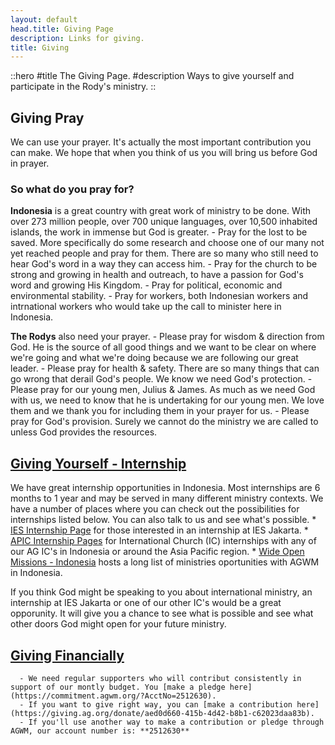 ```yaml
---
layout: default
head.title: Giving Page
description: Links for giving.
title: Giving
---
```

::hero
#title
The Giving Page.
#description
Ways to give yourself and participate in the Rody's ministry.
::

## Giving Pray
We can use your prayer. It's actually the most important contribution you can make. We hope that when you think of us you will bring us before God in prayer.

### So what do you pray for?
  **Indonesia** is a great country with great work of ministry to be done. With over 273 million people, over 700 unique languages, over 10,500 inhabited islands, the work in immense but God is greater.
    - Pray for the lost to be saved. More specifically do some research and choose one of our many not yet reached people and pray for them.  There are so many who still need to hear God's word in a way they can access him.
    - Pray for the church to be strong and growing in health and outreach, to have a passion for God's word and growing His Kingdom.
    - Pray for political, economic and environmental stability.
    - Pray for workers, both Indonesian workers and intrnational workers who would take up the call to minister here in Indonesia.

  **The Rodys** also need your prayer.
    - Please pray for wisdom & direction from God.  He is the source of all good things and we want to be clear on where we're going and what we're doing because we are following our great leader.
    - Please pray for health & safety. There are so many things that can go wrong that derail God's people. We know we need God's protection.
    - Please pray for our young men, Julius & James. As much as we need God with us, we need to know that he is undertaking for our young men. We love them and we thank you for including them in your prayer for us. 
    - Please pray for God's provision.  Surely we cannot do the ministry we are called to unless God provides the resources.  

## [Giving Yourself - Internship](https://agwm.org/en/go/)
We have great internship opportunities in Indonesia. Most internships are 6 months to 1 year and may be served in many different ministry contexts. We have a number of places where you can check out the possibilities for internships listed below. You can also talk to us and see what's possible.
    * [IES Internship Page](https://iesjakarta.org/internships) for those interested in an internship at IES Jakarta.
    * [APIC Internship Pages](https://apicinternships.org/) for International Church (IC) internships with any of our AG IC's in Indonesia or around the Asia Pacific region.
    * [Wide Open Missions - Indonesia](https://wideopenmissions.org/opportunities?r=asia-pacific&f=indonesia) hosts a long list of ministries oportunities with AGWM in Indonesia.

If you think God might be speaking to you about international ministry, an internship at IES Jakarta or one of our other IC's would be a great opporunity. It will give you a chance to see what is possible and see what other doors God might open for your future ministry.

## [Giving Financially](https://giving.ag.org/donate/aed0d660-415b-4d42-b8b1-c62023daa83b)  
      - We need regular supporters who will contribut consistently in support of our montly budget. You [make a pledge here](https://commitment.agwm.org/?AcctNo=2512630).
      - If you want to give right way, you can [make a contribution here](https://giving.ag.org/donate/aed0d660-415b-4d42-b8b1-c62023daa83b).
      - If you'll use another way to make a contribution or pledge through AGWM, our account number is: **2512630**
